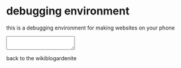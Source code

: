 # debugging environment

this is a debugging environment for making websites on your phone

<textarea id="put">
</textarea>

<section id="see">
</section>

<script>
const put = document.querySelector("#put")
const see = document.querySelector("#see")

put.addEventListener("input", ()=>{
see.innerHTML = put.value
})

</script>

back to the wikiblogardenite
